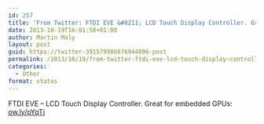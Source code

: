 ```yaml
---
id: 257
title: 'From Twitter: FTDI EVE &#8211; LCD Touch Display Controller. Great for&#8230;'
date: 2013-10-19T16:01:58+01:00
author: Martin Maly
layout: post
guid: https://twitter-391579986676944896-post
permalink: /2013/10/19/from-twitter-ftdi-eve-lcd-touch-display-controller-great-for/
categories:
  - Other
format: status
---
```

FTDI EVE &#8211; LCD Touch Display Controller. Great for embedded GPUs: [ow.ly/pYqTj](https://ow.ly/pYqTj)